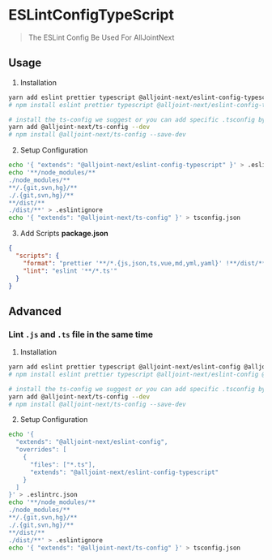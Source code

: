 # ESLintConfigTypeScript

> The ESLint Config Be Used For AllJointNext

## Usage

1. Installation

```sh
yarn add eslint prettier typescript @alljoint-next/eslint-config-typescript --dev
# npm install eslint prettier typescript @alljoint-next/eslint-config-typescript --save-dev

# install the ts-config we suggest or you can add specific .tsconfig by yourself
yarn add @alljoint-next/ts-config --dev
# npm install @alljoint-next/ts-config --save-dev
```

2. Setup Configuration

```sh
echo '{ "extends": "@alljoint-next/eslint-config-typescript" }' > .eslintrc.json
echo '**/node_modules/**
./node_modules/**
**/.{git,svn,hg}/**
./.{git,svn,hg}/**
**/dist/**
./dist/**' > .eslintignore
echo '{ "extends": "@alljoint-next/ts-config" }' > tsconfig.json
```

3. Add Scripts
   **package.json**

```json
{
  "scripts": {
    "format": "prettier '**/*.{js,json,ts,vue,md,yml,yaml}' !**/dist/** !./dist/** !**/coverage/** --write --no-semi --single-quote --trailing-comma none && yarn lint --fix",
    "lint": "eslint '**/*.ts'"
  }
}
```

## Advanced

### Lint `.js` and `.ts` file in the same time

1. Installation

```sh
yarn add eslint prettier typescript @alljoint-next/eslint-config @alljoint-next/eslint-config-typescript --dev
# npm install eslint prettier typescript @alljoint-next/eslint-config @alljoint-next/eslint-config-typescript --save-dev

# install the ts-config we suggest or you can add specific .tsconfig by yourself
yarn add @alljoint-next/ts-config --dev
# npm install @alljoint-next/ts-config --save-dev
```

2. Setup Configuration

```sh
echo '{
  "extends": "@alljoint-next/eslint-config",
  "overrides": [
    {
      "files": ["*.ts"],
      "extends": "@alljoint-next/eslint-config-typescript"
    }
  ]
}' > .eslintrc.json
echo '**/node_modules/**
./node_modules/**
**/.{git,svn,hg}/**
./.{git,svn,hg}/**
**/dist/**
./dist/**' > .eslintignore
echo '{ "extends": "@alljoint-next/ts-config" }' > tsconfig.json
```
